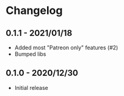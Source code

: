 # Changelog

## 0.1.1 - 2021/01/18

- Added most "Patreon only" features (#2)
- Bumped libs

## 0.1.0 - 2020/12/30

- Initial release
